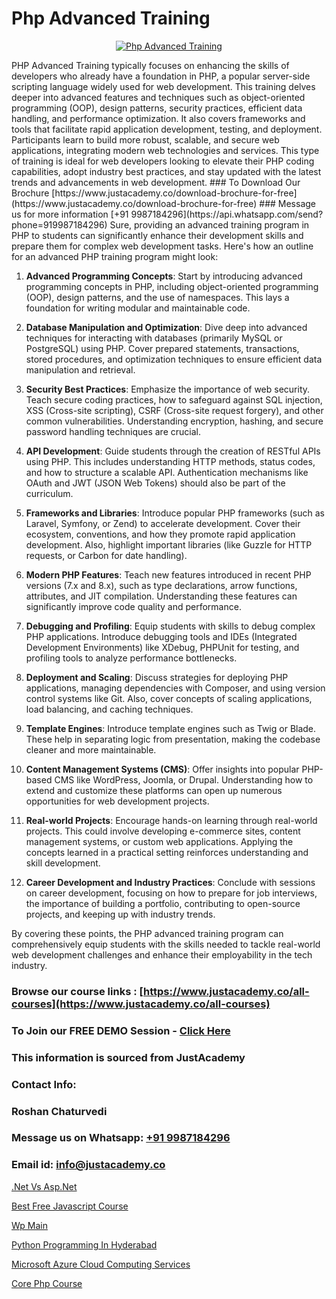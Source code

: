 # Php Advanced Training

<p align="center">
  <a href="https://justacademy.co/course-detail/php-training">
    <img src="https://justacademy.co/storage2/course_image/1676637155_course_image.webp" alt="Php Advanced Training">
  </a>
</p>
PHP Advanced Training typically focuses on enhancing the skills of developers who already have a foundation in PHP, a popular server-side scripting language widely used for web development. This training delves deeper into advanced features and techniques such as object-oriented programming (OOP), design patterns, security practices, efficient data handling, and performance optimization. It also covers frameworks and tools that facilitate rapid application development, testing, and deployment. Participants learn to build more robust, scalable, and secure web applications, integrating modern web technologies and services. This type of training is ideal for web developers looking to elevate their PHP coding capabilities, adopt industry best practices, and stay updated with the latest trends and advancements in web development.
### To Download Our Brochure [https://www.justacademy.co/download-brochure-for-free](https://www.justacademy.co/download-brochure-for-free)
### Message us for more information [+91 9987184296](https://api.whatsapp.com/send?phone=919987184296)
Sure, providing an advanced training program in PHP to students can significantly enhance their development skills and prepare them for complex web development tasks. Here's how an outline for an advanced PHP training program might look:

1) **Advanced Programming Concepts**: Start by introducing advanced programming concepts in PHP, including object-oriented programming (OOP), design patterns, and the use of namespaces. This lays a foundation for writing modular and maintainable code.

2) **Database Manipulation and Optimization**: Dive deep into advanced techniques for interacting with databases (primarily MySQL or PostgreSQL) using PHP. Cover prepared statements, transactions, stored procedures, and optimization techniques to ensure efficient data manipulation and retrieval.

3) **Security Best Practices**: Emphasize the importance of web security. Teach secure coding practices, how to safeguard against SQL injection, XSS (Cross-site scripting), CSRF (Cross-site request forgery), and other common vulnerabilities. Understanding encryption, hashing, and secure password handling techniques are crucial.

4) **API Development**: Guide students through the creation of RESTful APIs using PHP. This includes understanding HTTP methods, status codes, and how to structure a scalable API. Authentication mechanisms like OAuth and JWT (JSON Web Tokens) should also be part of the curriculum.

5) **Frameworks and Libraries**: Introduce popular PHP frameworks (such as Laravel, Symfony, or Zend) to accelerate development. Cover their ecosystem, conventions, and how they promote rapid application development. Also, highlight important libraries (like Guzzle for HTTP requests, or Carbon for date handling).

6) **Modern PHP Features**: Teach new features introduced in recent PHP versions (7.x and 8.x), such as type declarations, arrow functions, attributes, and JIT compilation. Understanding these features can significantly improve code quality and performance.

7) **Debugging and Profiling**: Equip students with skills to debug complex PHP applications. Introduce debugging tools and IDEs (Integrated Development Environments) like XDebug, PHPUnit for testing, and profiling tools to analyze performance bottlenecks.

8) **Deployment and Scaling**: Discuss strategies for deploying PHP applications, managing dependencies with Composer, and using version control systems like Git. Also, cover concepts of scaling applications, load balancing, and caching techniques.

9) **Template Engines**: Introduce template engines such as Twig or Blade. These help in separating logic from presentation, making the codebase cleaner and more maintainable.

10) **Content Management Systems (CMS)**: Offer insights into popular PHP-based CMS like WordPress, Joomla, or Drupal. Understanding how to extend and customize these platforms can open up numerous opportunities for web development projects.

11) **Real-world Projects**: Encourage hands-on learning through real-world projects. This could involve developing e-commerce sites, content management systems, or custom web applications. Applying the concepts learned in a practical setting reinforces understanding and skill development.

12) **Career Development and Industry Practices**: Conclude with sessions on career development, focusing on how to prepare for job interviews, the importance of building a portfolio, contributing to open-source projects, and keeping up with industry trends.

By covering these points, the PHP advanced training program can comprehensively equip students with the skills needed to tackle real-world web development challenges and enhance their employability in the tech industry.

### Browse our course links : [https://www.justacademy.co/all-courses](https://www.justacademy.co/all-courses) 
### To Join our FREE DEMO Session - [Click Here](https://www.justacademy.co/register-for-course-demo)


### This information is sourced from JustAcademy
### Contact Info:
### Roshan Chaturvedi
### Message us on Whatsapp: [+91 9987184296](https://api.whatsapp.com/send?phone=919987184296)
### Email id: [info@justacademy.co](mailto:info@justacademy.co)
                
[.Net Vs Asp.Net](https://www.linkedin.com/pulse/net-vs-aspnet-justacademy-berlin-t6eyc?trackingId=zDt%2BrDd98zAeinciKijjWg%3D%3D&lipi=urn%3Ali%3Apage%3Ad_flagship3_company_admin%3BYf0bh%2BAUR9ioxIsyYDfCpA%3D%3D)

[Best Free Javascript Course](https://www.linkedin.com/pulse/best-free-javascript-course-justacademy-chandigarh-ewf8c?trackingId=iik3%2BYPkWYJ7oeClQ2wZZA%3D%3D&lipi=urn%3Ali%3Apage%3Ad_flagship3_company_admin%3BGsnT7fdrREqkLqUmImc0GQ%3D%3D)

[Wp Main](https://medium.com/@ranemanish460/wp-main-cf7a2611ef92)

[Python Programming In Hyderabad](https://medium.com/@sagarawat89/python-programming-in-hyderabad-266c2064b101)

[Microsoft Azure Cloud Computing Services](https://justacademyin.github.io/justacademy/microsoft-azure-cloud-computing-services)

[Core Php Course](https://justacademyin.github.io/justacademy/core-php-course)

